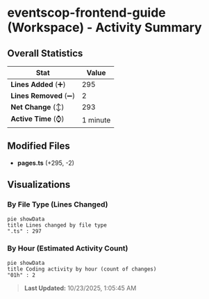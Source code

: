 # eventscop-frontend-guide (Workspace) - Activity Summary 

## Overall Statistics

| Stat                   | Value                                                             |
| ---------------------- | ----------------------------------------------------------------- |
| **Lines Added** (➕)   | 295                                          |
| **Lines Removed** (➖) | 2                                        |
| **Net Change** (↕)    | 293                |
| **Active Time** (⌚)   | 1 minute |


## Modified Files
- **pages.ts** (+295, -2)

## Visualizations

### By File Type (Lines Changed)

```mermaid
pie showData
title Lines changed by file type
".ts" : 297
```

### By Hour (Estimated Activity Count)

```mermaid
pie showData
title Coding activity by hour (count of changes)
"01h" : 2
```


> **Last Updated:** 10/23/2025, 1:05:45 AM